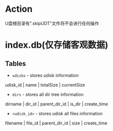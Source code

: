 # Action

U盘根目录有".skipUDT"文件将不会进行任何操作

# index.db(仅存储客观数据)

## Tables

- `udisks` - stores udisk information

udisk_id | name | totalSize | currentSize

- `dirs` - stores all dir tree information

dirname | dir_id | parent_dir_id | is_dir | create_time

- `<udisk_id>` - stores udisk all files information

filename | file_id | parent_dir_id | size | create_time